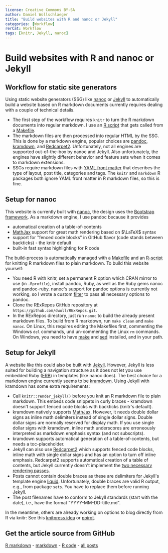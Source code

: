 ```yaml
---
license: Creative Commons BY-SA
author: Daniel Wollschlaeger
title: "Build websites with R and nanoc or Jekyll"
categories: [Workflow]
rerCat: Workflow
tags: [knitr, Jekyll, nanoc]
---
```


Build websites with R and nanoc or Jekyll
=========================

Workflow for static site generators
-------------------------

Using static website generators (SSG) like [nanoc](http://nanoc.ws/) or [Jekyll](http://jekyllrb.com) to automatically build a website based on R markdown documents currently requires dealing with a couple of technical details.

 * The first step of the workflow requires `knitr` to turn the R markdown documents into regular markdown. I use an [R script](https://github.com/dwoll/RExRepos/blob/master/scripts/knit.r) that gets called from a [Makefile](https://github.com/dwoll/RExRepos/blob/master/Rmd/Makefile).
 * The markdown files are then processed into regular HTML by the SSG. This is done by a markdown engine, popular choices are [pandoc](http://johnmacfarlane.net/pandoc/), [kramdown](http://kramdown.rubyforge.org/), and [Redcarpet2](https://github.com/vmg/redcarpet). Unfortunately, not all engines are supported out-of-the-box by nanoc and Jekyll. Also unfortunately, the engines have slightly different behavior and feature sets when it comes to markdown extensions.
 * SSGs require markdown files with [YAML front matter](https://github.com/mojombo/jekyll/wiki/yaml-front-matter) that describes the type of layout, post title, categories and tags. The `knitr` and `markdown` R packages both ignore YAML front matter in R markdown files, so this is fine.

Setup for nanoc
-------------------------

This website is currently built with [nanoc](http://nanoc.ws/), the design uses the [Bootstrap framework](http://twitter.github.com/bootstrap/). As a markdown engine, I use pandoc because it provides

 * automatical creation of a table-of-contents
 * [MathJax](http://www.mathjax.org/) support for great math rendering based on $\LaTeX$ syntax
 * support for "fenced code blocks" in GitHub flavor (code stands between backticks) - the knitr default
 * built-in fast syntax highlighting for R code

The build-process is automatically managed with a [Makefile](https://github.com/dwoll/RExRepos/blob/master/Rmd/Makefile) and an [R-script](https://github.com/dwoll/RExRepos/blob/master/dwKnit.r) for knitting R markdown files to plain markdown. To build this website yourself:

 * You need R with knitr, set a permanent R option which CRAN mirror to use (in `.Rprofile`), install pandoc, Ruby, as well as the Ruby gems nanoc and pandoc-ruby. nanoc's support for pandoc options is currently not working, so I wrote a custom [filter](https://github.com/dwoll/RExRepos/blob/master/lib/helpers.rb) to pass all necessary options to pandoc.
 * Clone the RExRepos GitHub repository at `https://github.com/dwoll/RExRepos.git`.
 * In the RExRepos directory, just run `nanoc` to build the already present markdown files. To build from R markdown, run `make clean` and `make nanoc`. On Linux, this requires editing the Makefiles first, commenting the Windows `del` commands, und un-commenting the Linux `rm` commands. On Windows, you need to have [make](http://gnuwin32.sourceforge.net/packages/make.htm) and [sed](http://gnuwin32.sourceforge.net/packages/sed.htm) installed, and in your path.

Setup for Jekyll
-------------------------

A website like this could also be built with [Jekyll](http://jekyllrb.com). However, Jekyll is less suited for building a navigation structure as it does not let you use embedded Ruby ([ERB](http://ruby-doc.org/stdlib-1.9.3/libdoc/erb/rdoc/ERB.html)) in templates (like nanoc does). The best choice for a markdown engine currently seems to be [kramdown](http://kramdown.rubyforge.org/). Using Jekyll with kramdown has some extra requirements:

 * Call `knitr::render_jekyll()` before you knit an R markdown file to plain markdown. This embeds code snippets in curly braces - kramdown doesn't support fenced code blocks with backticks (knitr's default).
 * kramdown natively supports [MathJax](http://www.mathjax.org/). However, it needs double dollar signs as inline math delimiters instead of single dollar signs. Double dollar signs are normally reserved for display math. If you use single dollar signs with kramdown, inline math underscores are erroneously interpreted as markdown emphasis syntax (and not subscripts).
 * kramdown supports automatical generation of a table-of-contents, but needs a toc-placeholder.
 * Jekyll can also use [Redcarpet2](https://github.com/vmg/redcarpet) which supports fenced code blocks, inline math with single dollar signs and has an option to turn off inline emphasis. Redcarpet2 supports automatical creation of a table of contents, but Jekyll currently doesn't implement the [two necessary rendering passes](http://dev.af83.com/2012/02/27/howto-extend-the-redcarpet2-markdown-lib.html).
 * Posts cannot contain double braces as these are delimiters for Jekyll's template engine [liquid](http://wiki.shopify.com/UsingLiquid). Unfortunately, double braces are valid R output, e.g., from package `sets`. You have to replace them before running Jekyll.
 * The post filenames have to conform to Jekyll standards (start with the date), i.e., have the format "YYYY-MM-DD-title.md".

In the meantime, others are already working on options to blog directly from R via knitr: See this [knitpress idea](https://github.com/yihui/knitr/issues/205) or [poirot](https://github.com/ramnathv/poirot).

Get the article source from GitHub
----------------------------------------------

[R markdown](https://github.com/dwoll/RExRepos/raw/master/Rmd/rerWorkflowJN.Rmd) - [markdown](https://github.com/dwoll/RExRepos/raw/master/md/rerWorkflowJN.md) - [R code](https://github.com/dwoll/RExRepos/raw/master/R/rerWorkflowJN.R) - [all posts](https://github.com/dwoll/RExRepos/)
